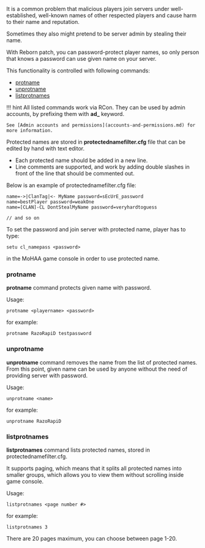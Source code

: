 It is a common problem that malicious players join servers under well-established,
well-known names of other respected players and cause harm to their name and reputation.

Sometimes they also might pretend to be server admin by stealing their name.

With Reborn patch, you can password-protect player names, so only person that knows
a password can use given name on your server.

This functionality is controlled with following commands:

- [protname](#protname)
- [unprotname](#unprotname)
- [listprotnames](#listprotnames)

!!! hint
    All listed commands work via RCon.
    They can be used by admin accounts, by prefixing them with **ad_** keyword.
    
    See [Admin accounts and permissions](accounts-and-permissions.md) for more information.
    
Protected names are stored in **protectednamefilter.cfg** file that can be edited by hand with text editor.

- Each protected name should be added in a new line.
- Line comments are supported, and work by adding double slashes in front of the line that should
  be commented out.

Below is an example of protectednamefilter.cfg file:

```
name=->|ClanTag|<- MyName password=sEcUrE_password
name=bestPlayer password=weakOne
name=[CLAN]-CL DontStealMyName password=veryhardtoguess

// and so on
```

To set the password and join server with protected name, player has to type:

```
setu cl_namepass <password>
```

in the MoHAA game console in order to use protected name.

### <a name="protname"></a> protname

**protname** command protects given name with password.

Usage:

```
protname <playername> <password>
```

for example:

```
protname RazoRapiD testpassword
```

### <a name="unprotname"></a> unprotname

**unprotname** command removes the name from the list of protected names.
From this point, given name can be used by anyone without the need of 
providing server with password.

Usage:

```
unprotname <name>
```

for example:

```
unprotname RazoRapiD
```

### <a name="listprotnames"></a> listprotnames

**listprotnames** command lists protected names, stored in protectednamefilter.cfg.

It supports paging, which means that it splits all protected names into smaller groups,
which allows you to view them without scrolling inside game console.

Usage:

```
listprotnames <page number #>
```

for example:

```
listprotnames 3
```

There are 20 pages maximum, you can choose between page 1-20.